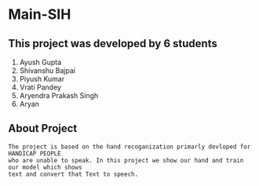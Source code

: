 # Main-SIH

## This project was developed by 6 students
  1. Ayush Gupta
  2. Shivanshu Bajpai
  3. Piyush Kumar
  4. Vrati Pandey
  5. Aryendra Prakash Singh
  6. Aryan
  
## About Project
    The project is based on the hand recoganization primarly devloped for HANDICAP PEOPLE 
    who are unable to speak. In this project we show our hand and train our model which shows
    text and convert that Text to speech. 